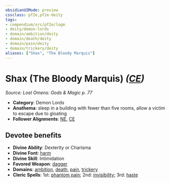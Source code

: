 ```yaml
---
obsidianUIMode: preview
cssclass: pf2e,pf2e-deity
tags:
- compendium/src/pf2e/logm
- deity/demon-lords
- domain/ambition/deity
- domain/death/deity
- domain/pain/deity
- domain/trickery/deity
aliases: ["Shax", "The Bloody Marquis"]
---
```

# Shax (The Bloody Marquis) *([CE](../../../rules/traits/chaotic-evil-b1.md))*  
*Source: Lost Omens: Gods & Magic p. 77*  

- **Category**: Demon Lords
- **Anathema**: sleep in a building with fewer than five rooms, allow a victim to escape due to gloating
- **Follower Alignments**: [NE](../../../rules/traits/neutral-evil-b1.md), [CE](../../../rules/traits/chaotic-evil-b1.md)

## Devotee benefits

- **Divine Ability**: Dexterity or Charisma
- **Divine Font**: [harm](../../spells/harm.md)
- **Divine Skill**: Intimidation
- **Favored Weapon**: [dagger](../../equipment/items/dagger.md)
- **Domains**: [ambition](../domains.md#Ambition), [death](../domains.md#Death), [pain](../domains.md#Pain), [trickery](../domains.md#Trickery)
- **Cleric Spells**: 1st: [phantom pain](../../spells/phantom-pain.md); 2nd: [invisibility](../../spells/invisibility.md); 3rd: [haste](../../spells/haste.md)